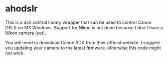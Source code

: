 # ahodslr

This is a dslr control library wrapper that can be used to control Canon DSLR on MS Windows. Support for Nikon is not done because I don't have a Nikon camera (yet).

You will need to download Canon SDK from their official website. I suggest you updating your camera to the latest firmware, otherwise this code might not work.
